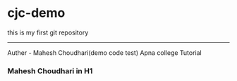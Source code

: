 # cjc-demo
this is my first git repository
<hr>
Auther - Mahesh Choudhari(demo code test)
Apna college Tutorial 
<h3>Mahesh Choudhari in H1</h3>
